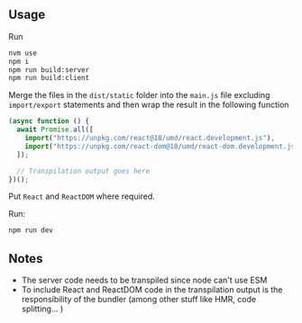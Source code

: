 ## Usage

Run

```bash
nvm use
npm i
npm run build:server
npm run build:client
```

Merge the files in the `dist/static` folder into the `main.js` file excluding `import/export` statements and then wrap the result in the following function

```javascript
(async function () {
  await Promise.all([
    import("https://unpkg.com/react@18/umd/react.development.js"),
    import("https://unpkg.com/react-dom@18/umd/react-dom.development.js"),
  ]);

  // Transpilation output goes here
})();
```

Put `React` and `ReactDOM` where required.

Run:

```bash
npm run dev
```

## Notes

- The server code needs to be transpiled since node can't use ESM
- To include React and ReactDOM code in the transpilation output is the responsibility of the bundler (among other stuff like HMR, code splitting... )
